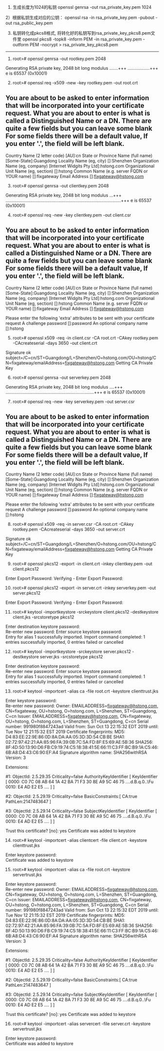 1) 生成长度为1024的私钥
openssl genrsa -out rsa_private_key.pem 1024

2）根据私钥生成对应的公钥：
openssl rsa -in rsa_private_key.pem -pubout -out rsa_public_key.pem

3) 私钥转化成pkcs8格式, 将转化好的私钥写到rsa_private_key_pkcs8.pem文件里
openssl pkcs8 -topk8 -inform PEM -in rsa_private_key.pem -outform PEM -nocrypt > rsa_private_key_pkcs8.pem



----------------------------------------------------------------------------------------------------


1. root># openssl genrsa -out rootkey.pem 2048

Generating RSA private key, 2048 bit long modulus
.......+++
..................+++
e is 65537 (0x10001)

2. root># openssl req -x509 -new -key rootkey.pem -out root.crt

You are about to be asked to enter information that will be incorporated
into your certificate request.
What you are about to enter is what is called a Distinguished Name or a DN.
There are quite a few fields but you can leave some blank
For some fields there will be a default value,
If you enter '.', the field will be left blank.
-----
Country Name (2 letter code) [AU]:cn
State or Province Name (full name) [Some-State]:Guangdong
Locality Name (eg, city) []:Shenzhen
Organization Name (eg, company) [Internet Widgits Pty Ltd]:hstong.com
Organizational Unit Name (eg, section) []:hstong
Common Name (e.g. server FQDN or YOUR name) []:fixgateway
Email Address []:fixgateway@hstong.com

3. root># openssl genrsa -out clientkey.pem 2048

Generating RSA private key, 2048 bit long modulus
...+++
..............................................................................................+++
e is 65537 (0x10001)

4. root># openssl req -new -key clientkey.pem -out client.csr

You are about to be asked to enter information that will be incorporated
into your certificate request.
What you are about to enter is what is called a Distinguished Name or a DN.
There are quite a few fields but you can leave some blank
For some fields there will be a default value,
If you enter '.', the field will be left blank.
-----
Country Name (2 letter code) [AU]:cn
State or Province Name (full name) [Some-State]:Guangdong
Locality Name (eg, city) []:Shenzhen
Organization Name (eg, company) [Internet Widgits Pty Ltd]:hstong.com
Organizational Unit Name (eg, section) []:hstong
Common Name (e.g. server FQDN or YOUR name) []:fixgateway
Email Address []:fixgateway@hstong.com

Please enter the following 'extra' attributes
to be sent with your certificate request
A challenge password []:password
An optional company name []:hstong

5. root># openssl x509 -req -in client.csr -CA root.crt -CAkey rootkey.pem -CAcreateserial -days 3650 -out client.crt

Signature ok
subject=/C=cn/ST=Guangdong/L=Shenzhen/O=hstong.com/OU=hstong/CN=fixgateway/emailAddress=fixgateway@hstong.com
Getting CA Private Key

6. root># openssl genrsa -out serverkey.pem 2048

Generating RSA private key, 2048 bit long modulus
....+++
........................................................................+++
e is 65537 (0x10001)

7. root># openssl req -new -key serverkey.pem -out server.csr

You are about to be asked to enter information that will be incorporated
into your certificate request.
What you are about to enter is what is called a Distinguished Name or a DN.
There are quite a few fields but you can leave some blank
For some fields there will be a default value,
If you enter '.', the field will be left blank.
-----
Country Name (2 letter code) [AU]:cn
State or Province Name (full name) [Some-State]:Guangdong
Locality Name (eg, city) []:Shenzhen
Organization Name (eg, company) [Internet Widgits Pty Ltd]:hstong.com
Organizational Unit Name (eg, section) []:hstong
Common Name (e.g. server FQDN or YOUR name) []:fixgateway
Email Address []:fixgateway@hstong.com

Please enter the following 'extra' attributes
to be sent with your certificate request
A challenge password []:password
An optional company name []:hstong

8. root># openssl x509 -req -in server.csr -CA root.crt -CAkey rootkey.pem -CAcreateserial -days 3650 -out server.crt

Signature ok
subject=/C=cn/ST=Guangdong/L=Shenzhen/O=hstong.com/OU=hstong/CN=fixgateway/emailAddress=fixgateway@hstong.com
Getting CA Private Key

9. root># openssl pkcs12 -export -in client.crt -inkey clientkey.pem -out client.pkcs12

Enter Export Password:
Verifying - Enter Export Password:

10. root># openssl pkcs12 -export -in server.crt -inkey serverkey.pem -out server.pkcs12

Enter Export Password:
Verifying - Enter Export Password:

11. root># keytool -importkeystore -srckeystore client.pkcs12 -destkeystore client.jks -srcstoretype pkcs12

Enter destination keystore password:  
Re-enter new password: 
Enter source keystore password:  
Entry for alias 1 successfully imported.
Import command completed:  1 entries successfully imported, 0 entries failed or cancelled

12. root># keytool -importkeystore -srckeystore server.pkcs12 -destkeystore server.jks -srcstoretype pkcs12

Enter destination keystore password:  
Re-enter new password: 
Enter source keystore password:  
Entry for alias 1 successfully imported.
Import command completed:  1 entries successfully imported, 0 entries failed or cancelled

13. root># keytool -importcert -alias ca -file root.crt -keystore clienttrust.jks

Enter keystore password:  
Re-enter new password: 
Owner: EMAILADDRESS=fixgateway@hstong.com, CN=fixgateway, OU=hstong, O=hstong.com, L=Shenzhen, ST=Guangdong, C=cn
Issuer: EMAILADDRESS=fixgateway@hstong.com, CN=fixgateway, OU=hstong, O=hstong.com, L=Shenzhen, ST=Guangdong, C=cn
Serial number: 991980f8847243ad
Valid from: Sun Oct 13 22:15:32 EDT 2019 until: Tue Nov 12 21:15:32 EST 2019
Certificate fingerprints:
	 MD5:  D4:83:EE:22:9E:86:0D:8A:DA:AA:05:3D:3D:54:CB:BE
	 SHA1: 02:72:97:42:21:AA:85:96:FA:39:0B:7C:5A:FD:8F:E5:69:AE:5B:36
	 SHA256: 8F:4D:50:13:90:D6:FB:C9:19:74:C5:18:38:41:5E:66:11:C3:FF:BC:B9:1A:C5:46:6B:A8:D4:43:C6:90:EF:A4
	 Signature algorithm name: SHA256withRSA
	 Version: 3

Extensions: 

#1: ObjectId: 2.5.29.35 Criticality=false
AuthorityKeyIdentifier [
KeyIdentifier [
0000: C0 7C 08 AB 64 1A 42 BA   71 F3 30 8E A9 5C 46 75  ....d.B.q.0..\Fu
0010: E4 AD E2 E5                                        ....
]
]

#2: ObjectId: 2.5.29.19 Criticality=false
BasicConstraints:[
  CA:true
  PathLen:2147483647
]

#3: ObjectId: 2.5.29.14 Criticality=false
SubjectKeyIdentifier [
KeyIdentifier [
0000: C0 7C 08 AB 64 1A 42 BA   71 F3 30 8E A9 5C 46 75  ....d.B.q.0..\Fu
0010: E4 AD E2 E5                                        ....
]
]

Trust this certificate? [no]:  yes
Certificate was added to keystore


14. root># keytool -importcert -alias clientcert -file client.crt -keystore clienttrust.jks

Enter keystore password:  
Certificate was added to keystore

15. root># keytool -importcert -alias ca -file root.crt -keystore servertrust.jks

Enter keystore password:  
Re-enter new password: 
Owner: EMAILADDRESS=fixgateway@hstong.com, CN=fixgateway, OU=hstong, O=hstong.com, L=Shenzhen, ST=Guangdong, C=cn
Issuer: EMAILADDRESS=fixgateway@hstong.com, CN=fixgateway, OU=hstong, O=hstong.com, L=Shenzhen, ST=Guangdong, C=cn
Serial number: 991980f8847243ad
Valid from: Sun Oct 13 22:15:32 EDT 2019 until: Tue Nov 12 21:15:32 EST 2019
Certificate fingerprints:
	 MD5:  D4:83:EE:22:9E:86:0D:8A:DA:AA:05:3D:3D:54:CB:BE
	 SHA1: 02:72:97:42:21:AA:85:96:FA:39:0B:7C:5A:FD:8F:E5:69:AE:5B:36
	 SHA256: 8F:4D:50:13:90:D6:FB:C9:19:74:C5:18:38:41:5E:66:11:C3:FF:BC:B9:1A:C5:46:6B:A8:D4:43:C6:90:EF:A4
	 Signature algorithm name: SHA256withRSA
	 Version: 3

Extensions: 

#1: ObjectId: 2.5.29.35 Criticality=false
AuthorityKeyIdentifier [
KeyIdentifier [
0000: C0 7C 08 AB 64 1A 42 BA   71 F3 30 8E A9 5C 46 75  ....d.B.q.0..\Fu
0010: E4 AD E2 E5                                        ....
]
]

#2: ObjectId: 2.5.29.19 Criticality=false
BasicConstraints:[
  CA:true
  PathLen:2147483647
]

#3: ObjectId: 2.5.29.14 Criticality=false
SubjectKeyIdentifier [
KeyIdentifier [
0000: C0 7C 08 AB 64 1A 42 BA   71 F3 30 8E A9 5C 46 75  ....d.B.q.0..\Fu
0010: E4 AD E2 E5                                        ....
]
]

Trust this certificate? [no]:  yes
Certificate was added to keystore

16. root># keytool -importcert -alias servercert -file server.crt -keystore servertrust.jks

Enter keystore password:  
Certificate was added to keystore

